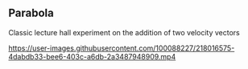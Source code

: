 ## Parabola

Classic lecture hall experiment on the addition of two velocity vectors



https://user-images.githubusercontent.com/100088227/218016575-4dabdb33-bee6-403c-a6db-2a3487948909.mp4

